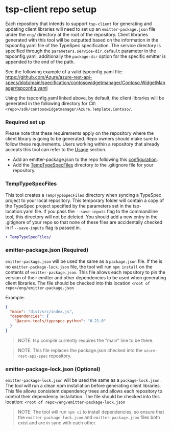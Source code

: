 # tsp-client repo setup

Each repository that intends to support `tsp-client` for generating and updating client libraries will need to set up an `emitter-package.json` file under the `eng/` directory at the root of the repository. Client libraries generated with this tool will be outputted based on the information in the tspconfig.yaml file of the TypeSpec specification. The service directory is specified through the `parameters.service-dir.default` parameter in the tspconfig.yaml, additionally the `package-dir` option for the specific emitter is appended to the end of the path.

See the following example of a valid tspconfig.yaml file: https://github.com/Azure/azure-rest-api-specs/blob/main/specification/contosowidgetmanager/Contoso.WidgetManager/tspconfig.yaml

Using the tspconfig.yaml linked above, by default, the client libraries will be generated in the following directory for C#: `<repo>/sdk/contosowidgetmanager/Azure.Template.Contoso/`.

### Required set up

Please note that these requirements apply on the repository where the client library is going to be generated. Repo owners should make sure to follow these requirements. Users working within a repository that already accepts this tool can refer to the [Usage](./README.md#usage) section.

- Add an emitter-package.json to the repo following this [configuration](./README.md#emitter-packagejson-required).
- Add the [TempTypeSpecFiles](./README.md#temptypespecfiles) directory to the .gitignore file for your repository.

### TempTypeSpecFiles

This tool creates a `TempTypeSpecFiles` directory when syncing a TypeSpec project to your local repository. This temporary folder will contain a copy of the TypeSpec project specified by the parameters set in the tsp-location.yaml file. If you pass the `--save-inputs` flag to the commandline tool, this directory will not be deleted. You should add a new entry in the .gitignore of your repo so that none of these files are accidentally checked in if `--save-inputs` flag is passed in.

```diff title=".gitignore" lang="sh"
+ TempTypeSpecFiles/
```

### emitter-package.json (Required)

`emitter-package.json` will be used the same as a `package.json` file. If the is no `emitter-package-lock.json` file, the tool will run `npm install` on the contents of `emitter-package.json`. This file allows each repository to pin the version of their emitter and other dependencies to be used when generating client libraries.
The file should be checked into this location `<root of repo>/eng/emitter-package.json`

Example:

```json
{
  "main": "dist/src/index.js",
  "dependencies": {
    "@azure-tools/typespec-python": "0.21.0"
  }
}
```

> NOTE: tsp compile currently requires the "main" line to be there.

> NOTE: This file replaces the package.json checked into the `azure-rest-api-spec` repository.

### emitter-package-lock.json (Optional)

`emitter-package-lock.json` will be used the same as a `package-lock.json`. The tool will run a clean npm installation before generating client libraries. This file allows consistent dependency trees and allows each repository to control their dependency installation.
The file should be checked into this location: `<root of repo>/eng/emitter-package-lock.json`

> NOTE: The tool will run `npm ci` to install dependencies, so ensure that the `emitter-package-lock.json` and `emitter-package.json` files both exist and are in sync with each other.
